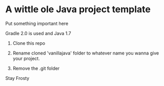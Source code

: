 A wittle ole Java project template
==================================
Put something important here

Gradle 2.0 is used and Java 1.7

1. Clone this repo

2. Rename cloned 'vanillajava' folder to whatever name you wanna give your project.

3. Remove the .git folder

Stay Frosty
